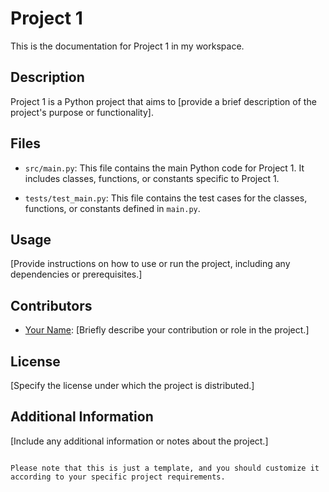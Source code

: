 # Project 1

This is the documentation for Project 1 in my workspace.

## Description

Project 1 is a Python project that aims to [provide a brief description of the project's purpose or functionality].

## Files

- `src/main.py`: This file contains the main Python code for Project 1. It includes classes, functions, or constants specific to Project 1.

- `tests/test_main.py`: This file contains the test cases for the classes, functions, or constants defined in `main.py`.

## Usage

[Provide instructions on how to use or run the project, including any dependencies or prerequisites.]

## Contributors

- [Your Name](https://github.com/your-username): [Briefly describe your contribution or role in the project.]

## License

[Specify the license under which the project is distributed.]

## Additional Information

[Include any additional information or notes about the project.]

```

Please note that this is just a template, and you should customize it according to your specific project requirements.